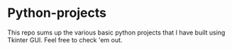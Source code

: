 # Python-projects
This repo sums up the various basic python projects that I have built using Tkinter GUI.
Feel free to check 'em out.
